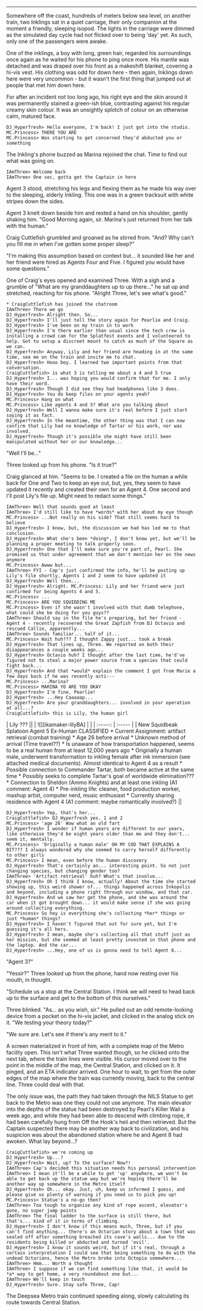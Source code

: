 ***

Somewhere off the coast, hundreds of meters below sea level, on another train, two Inklings sat in a quiet carriage, their only companion at the moment a friendly, sleeping isopod. The lights in the carriage were dimmed as the simulated day cycle had not flicked over to being 'day' yet. As such, only one of the passengers were awake.

One of the inklings, a boy with long, green hair, regarded his surroundings once again as he waited for his phone to ping once more. His mantle was detached and was draped over his front as a makeshift blanket, covering a hi-vis vest. His clothing was odd for down here - then again, Inklings down here were very uncommon - but it wasn't the first thing that jumped out at people that met him down here.

For after an incident not too long ago, his right eye and the skin around it was permanently stained a green-ish blue, contrasting against his regular creamy skin colour. It was an unsightly splotch of colour on an otherwise calm, matured face.

```
DJ_Hyperfresh> Hello everyone, I'm back! I just got into the studio.
MC.Princess> THERE YOU ARE
MC.Princess> Was starting to get concerned they'd abducted you or something
```

The Inkling's phone buzzed as Marina rejoined the chat. Time to find out what was going on.

```
IAmThree> Welcome back
IAmThree> One sec, gotta get the Captain in here
```

Agent 3 stood, stretching his legs and flexing them as he made his way over to the sleeping, elderly Inkling. This one was in a green tracksuit with white stripes down the sides. 

Agent 3 knelt down beside him and rested a hand on his shoulder, gently shaking him. "Good Morning again, sir. Marina's just returned from her talk with the human."

Craig Cuttlefish grumbled and groaned as he stirred from. "And? Why can't you fill me in when I've gotten some proper sleep?"

"I'm making this assumption based on context but... it sounded like her and her friend were hired as Agents Four and Five. I figured you would have some questions."

One of Craig's eyes opened and examined Three. With a sigh and a grumble of "What are my granddaughters up to up there..." he sat up and stretched, reaching for his phone. "Alright Three, let's see what's good."

```
* CraigCuttlefish has joined the chatroom
IAmThree> There we go
DJ_Hyperfresh> Alright then. So...
DJ_Hyperfresh> I'll just tell the story again for Pearlie and Craig.
DJ_Hyperfresh> I've been on my train in to work
DJ_Hyperfresh> I'm there earlier than usual since the tech crew is installing a crowd cam for the Splatfest events and I volunteered to help. Got to setup a discreet mount to catch as much of the Square as we can.
DJ_Hyperfresh> Anyway, Lily and her friend are heading in at the same time, see me on the train and invite me to chat.
DJ_Hyperfresh> Hooo boy. I learned two important points from that conversation.
CraigCuttlefish> is what 3 is telling me about a 4 and 5 true
DJ_Hyperfresh> I... was hoping you would confirm that for me. I only have their word. 
DJ_Hyperfresh> Though I did see they had headphones like 3 does.
DJ_Hyperfresh> You do keep files on your agents yeah?
MC.Princess> Hang on what
MC.Princess> Like agents 4 and 5? What are you talking about
DJ_Hyperfresh> Well I wanna make sure it's real before I just start saying it as fact.
DJ_Hyperfresh> In the meantime, the other thing was that I can now confirm that Lily had no knowledge of Tartar or his work, nor was involved.
DJ_Hyperfresh> Though it's possible she might have still been manipulated without her or our knowledge...
```

"Well I'll be..."

Three looked up from his phone. "Is it true?"

Craig glanced at him. "Seems to be. I created a file on the human a while back for One and Two to keep an eye out, but, yes, they seem to have updated it recently and created their own for an Agent 4. One second and I'll post Lily's file up. Might need to redact some things."

```
IAmThree> Well that sounds good at least
IAmThree> I'd still like to have *words* with her about my eye though
MC.Princess> ...Not really on his side? That still seems hard to believe
DJ_Hyperfresh> I know, but, the discussion we had has led me to that conclusion.
DJ_Hyperfresh> What she's been *doing*, I don't know yet, but we'll be planning a proper meeting to talk properly soon.
DJ_Hyperfresh> One that I'll make sure you're part of, Pearl. She promised us that under agreement that we don't mention her on the news anymore
MC.Princess> Awww but...
IAmThree> FYI - Cap's just confirmed the info, he'll be posting up Lily's file shortly, Agents 1 and 2 seem to have updated it
DJ_Hyperfresh> Well then...
DJ_Hyperfresh> Alright. MC.Princess: Lily and her friend were just confirmed for being Agents 4 and 5.
MC.Princess> ...
MC.Princess> ARE YOU SQUIDDING ME
MC.Princess> Even if she wasn't involved with that dumb telephone, what could she be doing for you guys??
IAmThree> Should say in the file he's preparing, but her friend - Agent 4 - recently recovered the Great Zapfish from DJ Octavio and rescued Callie, apparently...
IAmThree> Sounds familiar... half of it...
MC.Princess> Wait huh??? I thought Zappy just... took a break
DJ_Hyperfresh> That lines up, Three. We reported on both their disappearances a couple weeks ago...
DJ_Hyperfresh> Octavio huh? I thought after the last time, he'd've figured not to steal a major power source from a species that could fight back...
DJ_Hyperfresh> And that *would* explain the comment I got from Marie a few days back if he was recently acti--- 
MC.Princess> ...Marina?
MC.Princess> MARINA YO ARE YOU OKAY
DJ_Hyperfresh> I'm fine, Pearlie!
DJ_Hyperfresh> ...Hey Caaaaap...
DJ_Hyperfresh> Are your granddaughters... involved in your operation at all...?
CraigCuttlefish> this is Lily, the human girl
```

| Lily ??? ||
| ![][ikamaker-lilyBA] |  |
| :-----: | :----- |
| New Squidbeak Splatoon Agent 5 Ex-Human CLASSIFIED * Current Assignment: artifact retrieval (combat training) * Age 26 before arrival * Unknown method of arrival (Time travel??) * Is unaware of how transportation happened, seems to be a real human from at least 12,000 years ago * Originally a human male, underwent transformation to inkling female after ink immersion (see attached medical documents). Almost identical to Agent 4 as a result * Possible connection to Commander Tartar, both became active at the same time * Possibly seeks to complete Tartar's goal of worldwide elimination??? * Connection to Sheldon (Ammo Knights) and at least one inkling (A1 comment: Agent 4) * Pre-inkling life: cleaner, food production worker, mashup artist, computer nerd, music enthusiast * Currently sharing residence with Agent 4 (A1 comment: maybe romantically involved?)  ||

```
DJ_Hyperfresh> Yep, that's her...
CraigCuttlefish> DJ_Hyperfresh yes. 1 and 2 
MC.Princess> 'age 26' Wow what an old fart 
DJ_Hyperfresh> I wonder if human years are different to our years, like otherwise they'd be eight years older than me and they don't... seem it, mentally.
MC.Princess> 'Originally a human male' OH MY COD THAT EXPLAINS A BIT??? I always wondered why she seemed to carry herself differently to other girls 
MC.Princess> I mean, even before the human discovery 
DJ_Hyperfresh> That's certainly an... interesting point. So not just changing species, but changing gender too?
IAmThree> 'Artifact retrieval' huh? What's that involve...
DJ_Hyperfresh> Oh I think I know, actually! About the time she started showing up, this weird shower of... things happened across Inkopolis and beyond, including a phone right through our window, and that car.
DJ_Hyperfresh> And we saw her get the phone, and she was around the car when it got brought down... it would make sense if she was going around collecting everything.
MC.Princess> So hey is everything she's collecting *her* things or just *human* things?
DJ_Hyperfresh> I haven't figured that out for sure yet, but I'm guessing it's all hers.
DJ_Hyperfresh> I mean, maybe she's collecting all that stuff just as her mission, but she seemed at least pretty invested in that phone and the laptop. And the car...
DJ_Hyperfresh> ...Hey, one of us is gonna need to tell Agent 8...
```

"Agent 3?"

"Yessir?" Three looked up from the phone, hand now resting over his mouth, in thought.

"Schedule us a stop at the Central Station. I think we will need to head back up to the surface and get to the bottom of this ourselves."

Three blinked. "As... as you wish, sir." He pulled out an odd remote-looking device from a pocket on the hi-vis jacket, and clicked in the analog stick on it. "We testing your theory today?"

"We sure are. Let's see if there's any merit to it."

A screen materialized in front of him, with a complete map of the Metro facility open. This isn't what Three wanted though, so he clicked onto the next tab, where the train lines were visible. His cursor moved over to the point in the middle of the map, the Central Station, and clicked on it. It pinged, and an ETA indicator arrived. One hour to wait, to get from the outer edges of the map where the train was currently moving, back to the central line. Three could deal with that.

The only issue was, the path they had taken through the NILS Statue to get back to the Metro was one they could not use anymore. The main elevator into the depths of the statue had been destroyed by Pearl's Killer Wail a week ago, and while they had been able to descend with climbing rope, it had been carefully hung from Off the Hook's heli and then retrieved. But the Captain suspected there may be another way back to civilization, and his suspicion was about the abandoned station where he and Agent 8 had awoken. What lay beyond...?

```
CraigCuttlefish> we're coming up
DJ_Hyperfresh> Up...?
DJ_Hyperfresh> Wait, up? To the surface? Now?!
IAmThree> Cap's decided this situation needs his personal intervention
IAmThree> I mean it'll be a while to get 'up' anywhere, we won't be able to get back up the statue way but we're hoping there'll be another way up somewhere in the Metro itself
DJ_Hyperfresh> Oh... okay. Just, uh, keep us informed I guess, and please give us plenty of warning if you need us to pick you up!
MC.Princess> Statue's a no-go then?
IAmThree> Too tough to organise any kind of rope ascent, elevator's gone, no super jump points
IAmThree> The final ladder to the surface is still there, but that's... kind of it in terms of climbing.
DJ_Hyperfresh> I don't know if this means much, Three, but if you can't find anything... there's an Octarian story about a town that was sealed off after something breached its cave's walls... due to the residents being killed or abducted and turned 'evil'.
DJ_Hyperfresh> I know it sounds weird, but if it's real, through a certain interpretation I could see that being something to do with the undead Octarians, hence the Metro broke into Octopia somewhere...
IAmThree> Hmm... Worth a thought
IAmThree> I suppose if we can find something like that, it would be *a* way to get home, a very roundabout one but...
IAmThree> We'll keep in touch
DJ_Hyperfresh> Sure. Stay safe Three, Cap!
```

The Deepsea Metro train continued speeding along, slowly calculating its route towards Central Station. 